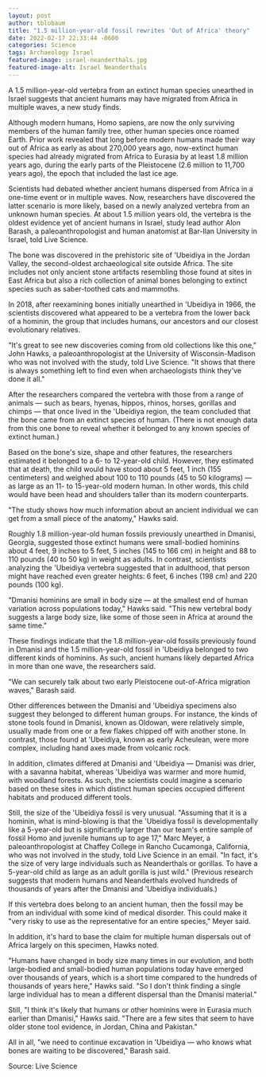 ```yaml
---
layout: post 
author: tblobaum 
title: "1.5 million-year-old fossil rewrites 'Out of Africa' theory"
date: 2022-02-17 22:33:44 -0600
categories: Science
tags: Archaeology Israel 
featured-image: israel-neanderthals.jpg
featured-image-alt: Israel Neanderthals 
---
```

A 1.5 million-year-old vertebra from an extinct human species unearthed in Israel suggests that ancient humans may have migrated from Africa in multiple waves, a new study finds.

Although modern humans, Homo sapiens, are now the only surviving members of the human family tree, other human species once roamed Earth. Prior work revealed that long before modern humans made their way out of Africa as early as about 270,000 years ago, now-extinct human species had already migrated from Africa to Eurasia by at least 1.8 million years ago, during the early parts of the Pleistocene (2.6 million to 11,700 years ago), the epoch that included the last ice age.

Scientists had debated whether ancient humans dispersed from Africa in a one-time event or in multiple waves. Now, researchers have discovered the latter scenario is more likely, based on a newly analyzed vertebra from an unknown human species. At about 1.5 million years old, the vertebra is the oldest evidence yet of ancient humans in Israel, study lead author Alon Barash, a paleoanthropologist and human anatomist at Bar-Ilan University in Israel, told Live Science.

The bone was discovered in the prehistoric site of 'Ubeidiya in the Jordan Valley, the second-oldest archaeological site outside Africa. The site includes not only ancient stone artifacts resembling those found at sites in East Africa but also a rich collection of animal bones belonging to extinct species such as saber-toothed cats and mammoths.

In 2018, after reexamining bones initially unearthed in 'Ubeidiya in 1966, the scientists discovered what appeared to be a vertebra from the lower back of a hominin, the group that includes humans, our ancestors and our closest evolutionary relatives. 

"It's great to see new discoveries coming from old collections like this one," John Hawks, a paleoanthropologist at the University of Wisconsin-Madison who was not involved with the study, told Live Science. "It shows that there is always something left to find even when archaeologists think they've done it all."

After the researchers compared the vertebra with those from a range of animals — such as bears, hyenas, hippos, rhinos, horses, gorillas and chimps — that once lived in the 'Ubeidiya region, the team concluded that the bone came from an extinct species of human. (There is not enough data from this one bone to reveal whether it belonged to any known species of extinct human.)

Based on the bone's size, shape and other features, the researchers estimated it belonged to a 6- to 12-year-old child. However, they estimated that at death, the child would have stood about 5 feet, 1 inch (155 centimeters) and weighed about 100 to 110 pounds (45 to 50 kilograms) — as large as an 11- to 15-year-old modern human. In other words, this child would have been head and shoulders taller than its modern counterparts.

"The study shows how much information about an ancient individual we can get from a small piece of the anatomy," Hawks said.

Roughly 1.8 million-year-old human fossils previously unearthed in Dmanisi, Georgia, suggested those extinct humans were small-bodied hominins about 4 feet, 9 inches to 5 feet,  5 inches (145 to 166 cm) in height and 88 to 110 pounds (40 to 50 kg) in weight as adults. In contrast, scientists analyzing the 'Ubeidiya vertebra suggested that in adulthood, that person might have reached even greater heights: 6 feet, 6 inches (198 cm) and 220 pounds (100 kg).

"Dmanisi hominins are small in body size — at the smallest end of human variation across populations today," Hawks said. "This new vertebral body suggests a large body size, like some of those seen in Africa at around the same time."

These findings indicate that the 1.8 million-year-old fossils previously found in Dmanisi and the 1.5 million-year-old fossil in 'Ubeidiya belonged to two different kinds of hominins. As such, ancient humans likely departed Africa in more than one wave, the researchers said.

"We can securely talk about two early Pleistocene out-of-Africa migration waves," Barash said.

Other differences between the Dmanisi and 'Ubeidiya specimens also suggest they belonged to different human groups. For instance, the kinds of stone tools found in Dmanisi, known as Oldowan, were relatively simple, usually made from one or a few flakes chipped off with another stone. In contrast, those found at 'Ubeidiya, known as early Acheulean, were more complex, including hand axes made from volcanic rock.

In addition, climates differed at Dmanisi and 'Ubeidiya — Dmanisi was drier, with a savanna habitat, whereas 'Ubeidiya was warmer and more humid, with woodland forests. As such, the scientists could imagine a scenario based on these sites in which distinct human species occupied different habitats and produced different tools.

Still, the size of the 'Ubeidiya fossil is very unusual. "Assuming that it is a hominin, what is mind-blowing is that the 'Ubeidiya fossil is developmentally like a 5-year-old but is significantly larger than our team's entire sample of fossil Homo and juvenile humans up to age 17," Marc Meyer, a paleoanthropologist at Chaffey College in Rancho Cucamonga, California, who was not involved in the study, told Live Science in an email. "In fact, it's the size of very large individuals such as Neanderthals or gorillas. To have a 5-year-old child as large as an adult gorilla is just wild." (Previous research suggests that modern humans and Neanderthals evolved hundreds of thousands of years after the Dmanisi and 'Ubeidiya individuals.)

If this vertebra does belong to an ancient human, then the fossil may be from an individual with some kind of medical disorder. This could make it "very risky to use as the representative for an entire species," Meyer said.

In addition, it's hard to base the claim for multiple human dispersals out of Africa largely on this specimen, Hawks noted.

"Humans have changed in body size many times in our evolution, and both large-bodied and small-bodied human populations today have emerged over thousands of years, which is a short time compared to the hundreds of thousands of years here," Hawks said. "So I don't think finding a single large individual has to mean a different dispersal than the Dmanisi material."

Still, "I think it's likely that humans or other hominins were in Eurasia much earlier than Dmanisi," Hawks said. "There are a few sites that seem to have older stone tool evidence, in Jordan, China and Pakistan."

All in all, "we need to continue excavation in 'Ubeidiya — who knows what bones are waiting to be discovered," Barash said.

Source: Live Science 

<a href="https://www.livescience.com/ancient-human-vertebra-found-israel" data-iframely-url></a>

